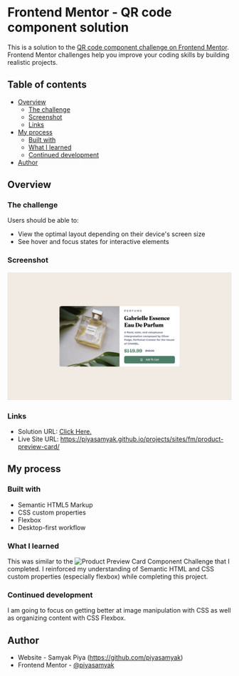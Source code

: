# Frontend Mentor - QR code component solution

This is a solution to the [QR code component challenge on Frontend Mentor](https://www.frontendmentor.io/challenges/qr-code-component-iux_sIO_H). Frontend Mentor challenges help you improve your coding skills by building realistic projects.

## Table of contents

- [Overview](#overview)
  - [The challenge](#the-challenge)
  - [Screenshot](#screenshot)
  - [Links](#links)
- [My process](#my-process)
  - [Built with](#built-with)
  - [What I learned](#what-i-learned)
  - [Continued development](#continued-development)
- [Author](#author)

## Overview

### The challenge

Users should be able to:

- View the optimal layout depending on their device's screen size
- See hover and focus states for interactive elements

### Screenshot

![](https://github.com/piyasamyak/Front-End-Projects/blob/main/Frontend%20Mentors/Product%20Preview%20Card%20Component/images/Solution%20Screenshot.png)

### Links

- Solution URL: [Click Here.](https://github.com/piyasamyak/Front-End-Projects/tree/main/Frontend%20Mentors/Product%20Preview%20Card%20Component)
- Live Site URL: https://piyasamyak.github.io/projects/sites/fm/product-preview-card/

## My process

### Built with

- Semantic HTML5 Markup
- CSS custom properties
- Flexbox
- Desktop-first workflow

### What I learned

This was similar to the ![Product Preview Card Component Challenge](https://github.com/piyasamyak/Front-End-Projects/tree/main/Frontend%20Mentors/Product%20Preview%20Card%20Component) that I completed. I reinforced my understanding of Semantic HTML and CSS custom properties (especially flexbox) while completing this project.

### Continued development

I am going to focus on getting better at image manipulation with CSS as well as organizing content with CSS Flexbox.

## Author

- Website - Samyak Piya (https://github.com/piyasamyak)
- Frontend Mentor - [@piyasamyak](https://www.frontendmentor.io/profile/piyasamyak)
